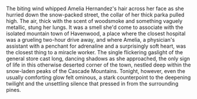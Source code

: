 The biting wind whipped Amelia Hernandez's hair across her face as she hurried down the snow-packed street, the collar of her thick parka pulled high.  The air, thick with the scent of woodsmoke and something vaguely metallic, stung her lungs.  It was a smell she'd come to associate with the isolated mountain town of Havenwood, a place where the closest hospital was a grueling two-hour drive away, and where Amelia, a physician's assistant with a penchant for adrenaline and a surprisingly soft heart, was the closest thing to a miracle worker.  The single flickering gaslight of the general store cast long, dancing shadows as she approached, the only sign of life in this otherwise deserted corner of the town, nestled deep within the snow-laden peaks of the Cascade Mountains.  Tonight, however, even the usually comforting glow felt ominous, a stark counterpoint to the deepening twilight and the unsettling silence that pressed in from the surrounding pines.
